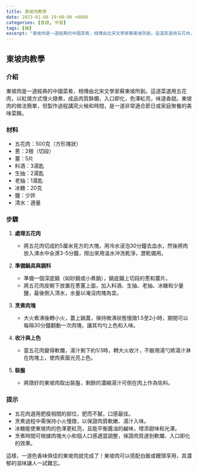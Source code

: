 ```yaml
---
title: 東坡肉教學
date: 2023-01-08 19:00:00 +0800
categories: [食譜, 中餐]
tags: [豬] 
excerpt: "東坡肉是一道經典的中國菜肴，相傳由北宋文學家蘇東坡所創。這道菜選用五花肉，以紅燒方式慢火燉煮，成品肉質酥爛，入口即化，色澤紅亮，味道香甜"
---
```


## 東坡肉教學

### 介紹
東坡肉是一道經典的中國菜肴，相傳由北宋文學家蘇東坡所創。這道菜選用五花肉，以紅燒方式慢火燉煮，成品肉質酥爛，入口即化，色澤紅亮，味道香甜。東坡肉的做法簡單，但製作過程講究火候和時間，是一道非常適合節日或家庭聚餐的美味菜餚。

### 材料
- 五花肉：500克（方形塊狀）
- 蔥：2根（切段）
- 薑：5片
- 料酒：3湯匙
- 生抽：2湯匙
- 老抽：1湯匙
- 冰糖：20克
- 鹽：少許
- 清水：適量

### 步驟

1. **處理五花肉**
   - 將五花肉切成約5厘米見方的大塊，用冷水浸泡30分鐘去血水，然後將肉放入沸水中汆燙3-5分鐘，撈出來用溫水沖洗乾淨，瀝乾備用。

2. **準備鍋具與調料**
   - 準備一個深底鍋（如砂鍋或小煮鍋），鍋底鋪上切段的蔥和薑片。
   - 將五花肉皮朝下放置在蔥薑上面，加入料酒、生抽、老抽、冰糖和少量鹽，最後倒入清水，水量以淹沒肉塊為宜。

3. **烹煮肉塊**
   - 大火煮沸後轉小火，蓋上鍋蓋，保持微沸狀態慢燉1.5至2小時，期間可以每隔30分鐘翻動一次肉塊，讓其均勻上色和入味。

4. **收汁與上色**
   - 當五花肉變得軟爛，湯汁剩下約1/3時，轉大火收汁，不斷用湯勺將湯汁淋在肉塊上，使肉表面光亮上色。

5. **裝盤**
   - 將燉好的東坡肉取出裝盤，剩餘的濃縮湯汁可倒在肉上作為佐料。

### 提示
- 五花肉選用肥瘦相間的部位，肥而不膩，口感最佳。
- 烹煮過程中需保持小火慢燉，以保證肉質軟嫩、湯汁入味。
- 冰糖能使東坡肉的色澤更紅亮，且能平衡醬油的鹹味，增添甜味和光澤。
- 烹煮時間可根據肉塊大小和個人口感適當調整，保證肉質達到軟爛、入口即化的效果。

這樣，一道色香味俱佳的東坡肉就完成了！東坡肉可以搭配白飯或饅頭享用，其濃郁的滋味讓人一試難忘。

